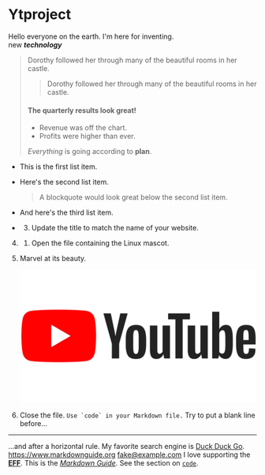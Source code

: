 # Ytproject

Hello everyone on the earth. 
I'm here for inventing.<br> 
new ***technology***
> Dorothy followed her through many of the beautiful rooms in her castle.
>> Dorothy followed her through many of the beautiful rooms in her castle.
> #### The quarterly results look great!
>
> - Revenue was off the chart.
> - Profits were higher than ever.
>
>  *Everything* is going according to **plan**.
* This is the first list item.
* Here's the second list item.

    > A blockquote would look great below the second list item.

* And here's the third list item.
* 3. Update the title to match the name of your website.
4. 1. Open the file containing the Linux mascot.
2. Marvel at its beauty.

    ![Youtube Logo](/img/YouTube-Logo.webp)

3. Close the file.
``Use `code` in your Markdown file.``
Try to put a blank line before...

____

...and after a horizontal rule.
My favorite search engine is [Duck Duck Go](https://duckduckgo.com).
<https://www.markdownguide.org>
<fake@example.com>
I love supporting the **[EFF](https://eff.org)**.
This is the *[Markdown Guide](https://www.markdownguide.org)*.
See the section on [`code`](#code).
